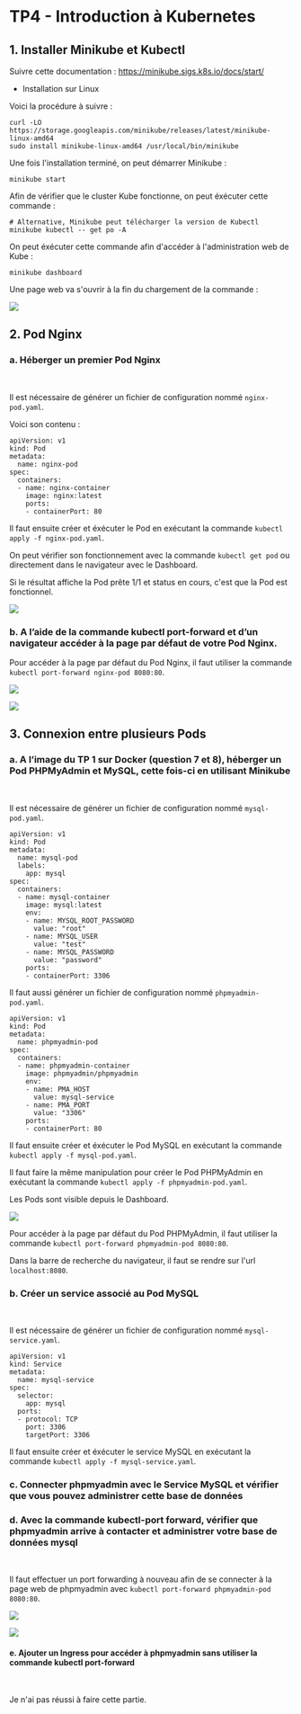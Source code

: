 # TP4 - Introduction à Kubernetes

## 1. Installer Minikube et Kubectl

Suivre cette documentation : https://minikube.sigs.k8s.io/docs/start/

- Installation sur Linux

Voici la procédure à suivre : 

```
curl -LO https://storage.googleapis.com/minikube/releases/latest/minikube-linux-amd64
sudo install minikube-linux-amd64 /usr/local/bin/minikube
```

Une fois l'installation terminé, on peut démarrer Minikube : 

```
minikube start
```

Afin de vérifier que le cluster Kube fonctionne, on peut éxécuter cette commande :

```
# Alternative, Minikube peut télécharger la version de Kubectl
minikube kubectl -- get po -A
```

On peut éxécuter cette commande afin  d'accéder à l'administration web de Kube :

```
minikube dashboard
```

Une page web va s'ouvrir à la fin du chargement de la commande :

![](https://i.imgur.com/Jq6Q4Hq.png)

## 2. Pod Nginx

### a. Héberger un premier Pod Nginx

<br>

Il est nécessaire de générer un fichier de configuration nommé `nginx-pod.yaml`.

Voici son contenu : 

```
apiVersion: v1
kind: Pod
metadata:
  name: nginx-pod
spec:
  containers:
  - name: nginx-container
    image: nginx:latest
    ports:
    - containerPort: 80
```

Il faut ensuite créer et éxécuter le Pod en exécutant la commande `kubectl apply -f nginx-pod.yaml`.

On peut vérifier son fonctionnement avec la commande `kubectl get pod` ou directement dans le navigateur avec le Dashboard.

Si le résultat affiche la Pod prête 1/1 et status en cours, c'est que la Pod est fonctionnel.

![](https://i.imgur.com/g2ZKAxc.png)

### b. A l’aide de la commande kubectl port-forward et d’un navigateur accéder à la page par défaut de votre Pod Nginx.

Pour accéder à la page par défaut du Pod Nginx, il faut utiliser la commande `kubectl port-forward nginx-pod 8080:80`.

![](https://i.imgur.com/CdYKhrA.png)

![](https://i.imgur.com/Jev4nBS.png)

## 3. Connexion entre plusieurs Pods

### a. A l’image du TP 1 sur Docker (question 7 et 8), héberger un Pod PHPMyAdmin et MySQL, cette fois-ci en utilisant Minikube

<br>

Il est nécessaire de générer un fichier de configuration nommé `mysql-pod.yaml`.

```
apiVersion: v1
kind: Pod
metadata:
  name: mysql-pod
  labels:
    app: mysql
spec:
  containers:
  - name: mysql-container
    image: mysql:latest
    env:
    - name: MYSQL_ROOT_PASSWORD
      value: "root"
    - name: MYSQL_USER
      value: "test"
    - name: MYSQL_PASSWORD
      value: "password"
    ports:
    - containerPort: 3306
```

Il faut aussi générer un fichier de configuration nommé `phpmyadmin-pod.yaml`.

```
apiVersion: v1
kind: Pod
metadata:
  name: phpmyadmin-pod
spec:
  containers:
  - name: phpmyadmin-container
    image: phpmyadmin/phpmyadmin
    env:
    - name: PMA_HOST
      value: mysql-service
    - name: PMA_PORT
      value: "3306"
    ports:
    - containerPort: 80
```

Il faut ensuite créer et éxécuter le Pod MySQL en exécutant la commande `kubectl apply -f mysql-pod.yaml`.

Il faut faire la même manipulation pour créer le Pod PHPMyAdmin en exécutant la commande `kubectl apply -f phpmyadmin-pod.yaml`.

Les Pods sont visible depuis le Dashboard.

![](https://i.imgur.com/9l8vptV.png)

Pour accéder à la page par défaut du Pod PHPMyAdmin, il faut utiliser la commande `kubectl port-forward phpmyadmin-pod 8080:80`.

Dans la barre de recherche du navigateur, il faut se rendre sur l'url `localhost:8080`.


### b. Créer un service associé au Pod MySQL

<br>

Il est nécessaire de générer un fichier de configuration nommé `mysql-service.yaml`.

```
apiVersion: v1
kind: Service
metadata:
  name: mysql-service
spec:
  selector:
    app: mysql
  ports:
  - protocol: TCP
    port: 3306
    targetPort: 3306
```

Il faut ensuite créer et éxécuter le service MySQL en exécutant la commande `kubectl apply -f mysql-service.yaml`.

### c. Connecter phpmyadmin avec le Service MySQL et vérifier que vous pouvez administrer cette base de données

### d. Avec la commande kubectl-port forward, vérifier que phpmyadmin arrive à contacter et administrer votre base de données mysql

<br>

Il faut effectuer un port forwarding à nouveau afin de se connecter à la page web de phpmyadmin avec `kubectl port-forward phpmyadmin-pod 8080:80`.

![](https://i.imgur.com/wX5sPOj.png)

![](https://i.imgur.com/T4CE2LD.png)

#### e. Ajouter un Ingress pour accéder à phpmyadmin sans utiliser la commande kubectl port-forward

<br>

Je n'ai pas réussi à faire cette partie.